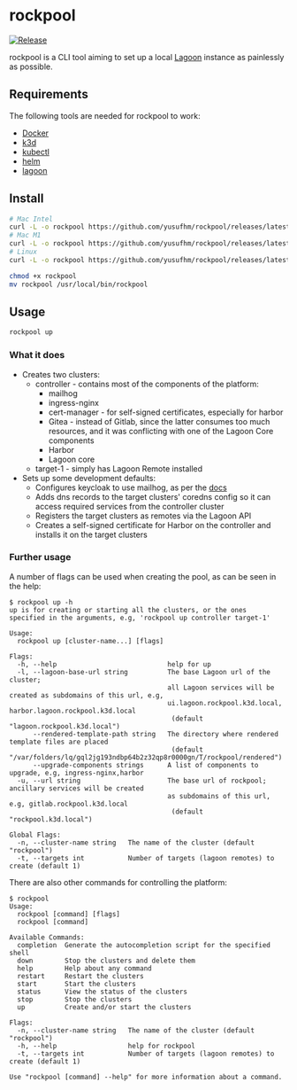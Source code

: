 # rockpool
[![Release](https://img.shields.io/github/v/release/yusufhm/rockpool)](https://github.com/yusufhm/rockpool/releases/latest)

rockpool is a CLI tool aiming to set up a local [Lagoon](https://github.com/uselagoon/lagoon) instance as painlessly as possible.

## Requirements

The following tools are needed for rockpool to work:
- [Docker](https://docs.docker.com/get-docker/)
- [k3d](https://github.com/k3d-io/k3d/#get)
- [kubectl](https://kubernetes.io/docs/tasks/tools/)
- [helm](https://helm.sh/docs/intro/install/)
- [lagoon](https://github.com/uselagoon/lagoon-cli#install)

## Install

```sh
# Mac Intel
curl -L -o rockpool https://github.com/yusufhm/rockpool/releases/latest/download/rockpool-Darwin-x86_64
# Mac M1
curl -L -o rockpool https://github.com/yusufhm/rockpool/releases/latest/download/rockpool-Darwin-aarch64
# Linux
curl -L -o rockpool https://github.com/yusufhm/rockpool/releases/latest/download/rockpool-$(uname -s)-$(uname -m)

chmod +x rockpool
mv rockpool /usr/local/bin/rockpool
```

## Usage

```sh
rockpool up
```

### What it does

* Creates two clusters:
  * controller - contains most of the components of the platform:
    * mailhog
    * ingress-nginx
    * cert-manager - for self-signed certificates, especially for harbor
    * Gitea - instead of Gitlab, since the latter consumes too much resources, and it was conflicting with one of the Lagoon Core components
    * Harbor
    * Lagoon core
  * target-1 - simply has Lagoon Remote installed
* Sets up some development defaults:
  * Configures keycloak to use mailhog, as per the [docs](https://docs.lagoon.sh/installing-lagoon/lagoon-core/#configure-keycloak)
  * Adds dns records to the target clusters' coredns config so it can access required services from the controller cluster
  * Registers the target clusters as remotes via the Lagoon API
  * Creates a self-signed certificate for Harbor on the controller and installs it on the target clusters


### Further usage

A number of flags can be used when creating the pool, as can be seen in the help:
```
$ rockpool up -h
up is for creating or starting all the clusters, or the ones
specified in the arguments, e.g, 'rockpool up controller target-1'

Usage:
  rockpool up [cluster-name...] [flags]

Flags:
  -h, --help                            help for up
  -l, --lagoon-base-url string          The base Lagoon url of the cluster;
                                        all Lagoon services will be created as subdomains of this url, e.g,
                                        ui.lagoon.rockpool.k3d.local, harbor.lagoon.rockpool.k3d.local
                                         (default "lagoon.rockpool.k3d.local")
      --rendered-template-path string   The directory where rendered template files are placed
                                         (default "/var/folders/lq/gql2jg193ndbp64b2z32qp8r0000gn/T/rockpool/rendered")
      --upgrade-components strings      A list of components to upgrade, e.g, ingress-nginx,harbor
  -u, --url string                      The base url of rockpool; ancillary services will be created
                                        as subdomains of this url, e.g, gitlab.rockpool.k3d.local
                                         (default "rockpool.k3d.local")

Global Flags:
  -n, --cluster-name string   The name of the cluster (default "rockpool")
  -t, --targets int           Number of targets (lagoon remotes) to create (default 1)
```

There are also other commands for controlling the platform:
```
$ rockpool
Usage:
  rockpool [command] [flags]
  rockpool [command]

Available Commands:
  completion  Generate the autocompletion script for the specified shell
  down        Stop the clusters and delete them
  help        Help about any command
  restart     Restart the clusters
  start       Start the clusters
  status      View the status of the clusters
  stop        Stop the clusters
  up          Create and/or start the clusters

Flags:
  -n, --cluster-name string   The name of the cluster (default "rockpool")
  -h, --help                  help for rockpool
  -t, --targets int           Number of targets (lagoon remotes) to create (default 1)

Use "rockpool [command] --help" for more information about a command.
```
